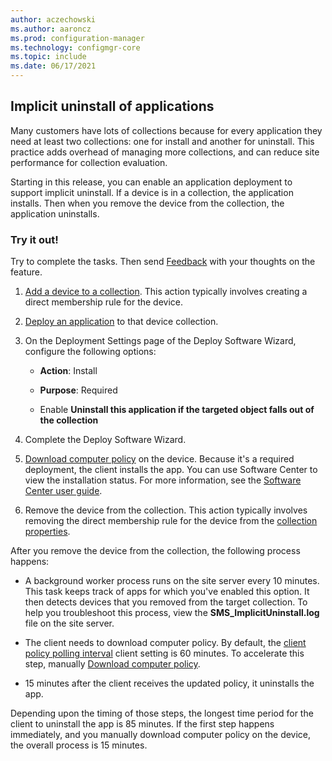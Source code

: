```yaml
---
author: aczechowski
ms.author: aaroncz
ms.prod: configuration-manager
ms.technology: configmgr-core
ms.topic: include
ms.date: 06/17/2021
---
```


## <a name="bkmk_uninstall"></a> Implicit uninstall of applications

<!--3607457-->

Many customers have lots of collections because for every application they need at least two collections: one for install and another for uninstall. This practice adds overhead of managing more collections, and can reduce site performance for collection evaluation.

Starting in this release, you can enable an application deployment to support implicit uninstall. If a device is in a collection, the application installs. Then when you remove the device from the collection, the application uninstalls.

### Try it out!

Try to complete the tasks. Then send [Feedback](../../../../understand/product-feedback.md) with your thoughts on the feature.

1. [Add a device to a collection](../../../../clients/manage/manage-clients.md#add-selected-items). This action typically involves creating a direct membership rule for the device.

1. [Deploy an application](../../../../../apps/deploy-use/deploy-applications.md) to that device collection.

1. On the Deployment Settings page of the Deploy Software Wizard, configure the following options:

    - **Action**: Install

    - **Purpose**: Required

    - Enable **Uninstall this application if the targeted object falls out of the collection**

1. Complete the Deploy Software Wizard.

1. [Download computer policy](../../../../clients/manage/manage-clients.md#BKMK_PolicyRetrieval) on the device. Because it's a required deployment, the client installs the app. You can use Software Center to view the installation status. For more information, see the [Software Center user guide](../../../../understand/software-center.md#applications).

1. Remove the device from the collection. This action typically involves removing the direct membership rule for the device from the [collection properties](../../../../clients/manage/collections/manage-collections.md#collection-properties).

After you remove the device from the collection, the following process happens:

- A background worker process runs on the site server every 10 minutes. This task keeps track of apps for which you've enabled this option. It then detects devices that you removed from the target collection. To help you troubleshoot this process, view the **SMS_ImplicitUninstall.log** file on the site server.

- The client needs to download computer policy. By default, the [client policy polling interval](../../../../clients/deploy/about-client-settings.md#client-policy) client setting is 60 minutes. To accelerate this step, manually [Download computer policy](../../../../clients/manage/manage-clients.md#BKMK_PolicyRetrieval).

- 15 minutes after the client receives the updated policy, it uninstalls the app.

Depending upon the timing of those steps, the longest time period for the client to uninstall the app is 85 minutes. If the first step happens immediately, and you manually download computer policy on the device, the overall process is 15 minutes.
